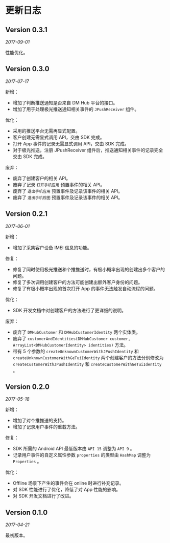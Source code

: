 # 更新日志

## Version 0.3.1

_2017-09-01_

性能优化。


## Version 0.3.0

_2017-07-17_

新增：
- 增加了判断推送通知是否来自 DM Hub 平台的接口。
- 增加了用于处理极光推送通知相关事件的 `JPushReceiver` 组件。

优化：
- 采用的推送平台无需再显式配置。
- 客户创建无需显式调用 API，交由 SDK 完成。
- 打开 App 事件的记录无需显式调用 API，交由 SDK 完成。
- 对于极光推送，注册 JPushReceiver 组件后，推送通知相关事件的记录完全交由 SDK 完成。

废弃：
- 废弃了创建客户的相关 API。
- 废弃了记录 `打开手机应用` 预置事件的相关 API。
- 废弃了 `退出手机应用` 预置事件及记录该事件的相关 API。
- 废弃了 `退出手机视图` 预置事件及记录该事件的相关 API。


## Version 0.2.1

_2017-06-01_

新增：
- 增加了采集客户设备 IMEI 信息的功能。

修复：
- 修复了同时使用极光推送和个推推送时，有极小概率出现的创建出多个客户的问题。
- 修复了多次调用创建客户的方法可能创建出额外客户身份的问题。
- 修复了有极小概率出现的首次打开 App 的事件无法触发自动流程的问题。

优化：
- SDK 开发文档中对创建客户的方法进行了更详细的说明。

废弃：
- 废弃了 `DMHubCustomer` 和 `DMHubCustomerIdentity` 两个实体类。
- 废弃了 `customerAndIdentities(DMHubCustomer customer, ArrayList<DMHubCustomerIdentity> identities)` 方法。
- 带有 5 个参数的 `createUnknownCustomerWithJPushIdentity` 和 `createUnknownCustomerWithGeTuiIdentity` 两个创建客户的方法分别修改为 `createCustomerWithJPushIdentity` 和 `createCustomerWithGeTuiIdentity` 。


## Version 0.2.0

_2017-05-18_

新增：
- 增加了对个推推送的支持。
- 增加了记录用户事件的重载方法。

修复：
- SDK 所需的 Android API 最低版本由 `API 15` 调整为 `API 9` 。
- 记录用户事件的自定义属性参数 `properties` 的类型由 `HashMap` 调整为 `Properties` 。

优化：
- Offline 场景下产生的事件会在 online 时进行补充记录。
- 对 SDK 性能进行了优化，降低了对 App 性能的影响。
- 对 SDK 开发文档进行了改进。


## Version 0.1.0

_2017-04-21_

最初版本。
